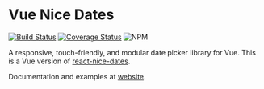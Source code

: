 # Vue Nice Dates

[![Build Status](https://travis-ci.com/zhangchizi/vue-nice-dates.svg?branch=master)](https://travis-ci.com/zhangchizi/vue-nice-dates)
[![Coverage Status](https://coveralls.io/repos/github/zhangchizi/vue-nice-dates/badge.svg?branch=master)](https://coveralls.io/github/zhangchizi/vue-nice-dates?branch=master)
![NPM](https://img.shields.io/npm/l/vue-nice-dates)

A responsive, touch-friendly, and modular date picker library for Vue. This is a Vue version of [react-nice-dates](https://www.npmjs.com/package/react-nice-dates).

Documentation and examples at [website](https://zhangchizi.github.io/vue-nice-dates).
